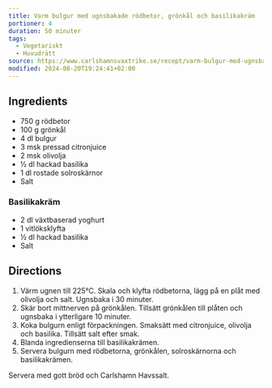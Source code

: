 ```yaml
---
title: Varm bulgur med ugnsbakade rödbetor, grönkål och basilikakräm
portioner: 4
duration: 50 minuter
tags:
  - Vegetariskt
  - Huvudrätt
source: https://www.carlshamnsvaxtrike.se/recept/varm-bulgur-med-ugnsbakade-rodbetor-gronkal-och-basilikakram/
modified: 2024-08-20T19:24:41+02:00
---
```


## Ingredients

- 750 g rödbetor  
- 100 g grönkål  
- 4 dl bulgur  
- 3 msk pressad citronjuice  
- 2 msk olivolja  
- ½ dl hackad basilika  
- 1 dl rostade solroskärnor  
- Salt

### Basilikakräm

- 2 dl växtbaserad yoghurt  
- 1 vitlöksklyfta  
- ½ dl hackad basilika  
- Salt

## Directions

1. Värm ugnen till 225°C. Skala och klyfta rödbetorna, lägg på en plåt med olivolja och salt. Ugnsbaka i 30 minuter.
2. Skär bort mittnerven på grönkålen. Tillsätt grönkålen till plåten och ugnsbaka i ytterligare 10 minuter.
3. Koka bulgurn enligt förpackningen. Smaksätt med citronjuice, olivolja och basilika. Tillsätt salt efter smak.
4. Blanda ingredienserna till basilikakrämen.
5. Servera bulgurn med rödbetorna, grönkålen, solroskärnorna och basilikakrämen.

Servera med gott bröd och Carlshamn Havssalt.
